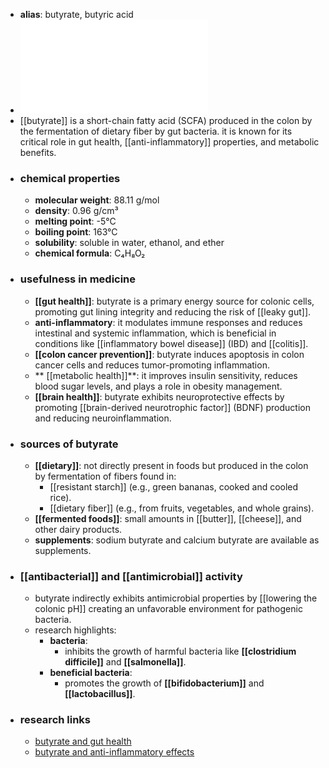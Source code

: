 - **alias**: butyrate, butyric acid
- ![Butyrate.pdf](../assets/Butyrate_1719303309556_0.pdf)
- [[butyrate]] is a short-chain fatty acid (SCFA) produced in the colon by the fermentation of dietary fiber by gut bacteria. it is known for its critical role in gut health, [[anti-inflammatory]] properties, and metabolic benefits.
- ### chemical properties
	- **molecular weight**: 88.11 g/mol
	- **density**: 0.96 g/cm³
	- **melting point**: -5°C
	- **boiling point**: 163°C
	- **solubility**: soluble in water, ethanol, and ether
	- **chemical formula**: C₄H₈O₂
- ### usefulness in medicine
	- **[[gut health]]**: butyrate is a primary energy source for colonic cells, promoting gut lining integrity and reducing the risk of [[leaky gut]].
	- **anti-inflammatory**: it modulates immune responses and reduces intestinal and systemic inflammation, which is beneficial in conditions like [[inflammatory bowel disease]] (IBD) and [[colitis]].
	- **[[colon cancer prevention]]**: butyrate induces apoptosis in colon cancer cells and reduces tumor-promoting inflammation.
	- ** [[metabolic health]]**: it improves insulin sensitivity, reduces blood sugar levels, and plays a role in obesity management.
	- **[[brain health]]**: butyrate exhibits neuroprotective effects by promoting [[brain-derived neurotrophic factor]] (BDNF) production and reducing neuroinflammation.
- ### sources of butyrate
	- **[[dietary]]**: not directly present in foods but produced in the colon by fermentation of fibers found in:
		- [[resistant starch]] (e.g., green bananas, cooked and cooled rice).
		- [[dietary fiber]] (e.g., from fruits, vegetables, and whole grains).
	- **[[fermented foods]]**: small amounts in [[butter]], [[cheese]], and other dairy products.
	- **supplements**: sodium butyrate and calcium butyrate are available as supplements.
- ### [[antibacterial]] and [[antimicrobial]] activity
	- butyrate indirectly exhibits antimicrobial properties by [[lowering the colonic pH]] creating an unfavorable environment for pathogenic bacteria.
	- research highlights:
		- **bacteria**:
			- inhibits the growth of harmful bacteria like **[[clostridium difficile]]** and **[[salmonella]]**.
		- **beneficial bacteria**:
			- promotes the growth of **[[bifidobacterium]]** and **[[lactobacillus]]**.
- ### research links
	- [butyrate and gut health](https://scholar.google.com/scholar?q=butyrate+gut+health)
	- [butyrate and anti-inflammatory effects](https://scholar.google.com/scholar?q=butyrate+anti-inflammatory)